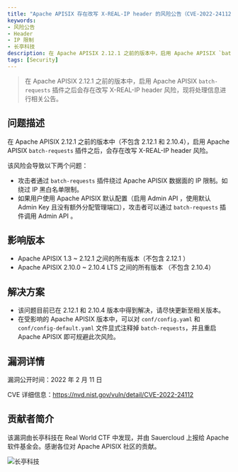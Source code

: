 ```yaml
---
title: "Apache APISIX 存在改写 X-REAL-IP header 的风险公告（CVE-2022-24112）"
keywords: 
- 风险公告
- Header
- IP 限制
- 长亭科技
description: 在 Apache APISIX 2.12.1 之前的版本中，启用 Apache APISIX `batch-requests` 插件之后会存在改写 X-REAL-IP header 风险，现将处理信息进行相关公告。
tags: [Security]
---
```


> 在 Apache APISIX 2.12.1 之前的版本中，启用 Apache APISIX `batch-requests` 插件之后会存在改写 X-REAL-IP header 风险，现将处理信息进行相关公告。

<!--truncate-->

## 问题描述

在 Apache APISIX 2.12.1 之前的版本中（不包含 2.12.1 和 2.10.4），启用 Apache APISIX `batch-requests` 插件之后，会存在改写 X-REAL-IP header 风险。

该风险会导致以下两个问题：

- 攻击者通过 `batch-requests` 插件绕过 Apache APISIX 数据面的 IP 限制。如绕过 IP 黑白名单限制。
- 如果用户使用 Apache APISIX 默认配置（启用 Admin API ，使用默认 Admin Key 且没有额外分配管理端口），攻击者可以通过 `batch-requests` 插件调用 Admin API 。

## 影响版本

- Apache APISIX 1.3 ~ 2.12.1  之间的所有版本（不包含 2.12.1 ）
- Apache APISIX 2.10.0 ~ 2.10.4 LTS 之间的所有版本 （不包含 2.10.4）

## 解决方案

- 该问题目前已在 2.12.1 和 2.10.4 版本中得到解决，请尽快更新至相关版本。
- 在受影响的 Apache APISIX 版本中，可以对 `conf/config.yaml` 和 `conf/config-default.yaml` 文件显式注释掉 `batch-requests`，并且重启 Apache APISIX 即可规避此次风险。

## 漏洞详情

漏洞公开时间：2022 年 2 月 11 日

CVE 详细信息：https://nvd.nist.gov/vuln/detail/CVE-2022-24112

## 贡献者简介

该漏洞由长亭科技在 Real World CTF 中发现，并由 Sauercloud 上报给 Apache 软件基金会。感谢各位对 Apache APISIX 社区的贡献。

![长亭科技](https://static.apiseven.com/202108/1644480307386-91e48731-b872-480f-8a24-0de7e43d00a9.png)
